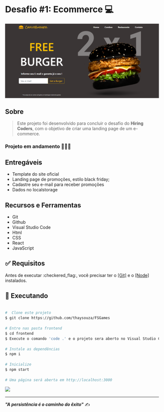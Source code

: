 <h1>Desafio #1: Ecommerce 💻</h1>


<img src="img/img1-index.PNG">


## Sobre

> Este projeto foi desenvolvido para concluir o desafio do **Hiring Coders**, com o objetivo de criar uma landing page de um e-commerce.

### Projeto em andamento 🚀👩‍💻

## Entregáveis

* Template do site oficial <br>
* Landing page de promoções, estilo black friday; <br>
* Cadastre seu e-mail para receber promoções <br>
* Dados no localstorage

## Recursos e Ferramentas 

* Git<br>
* Github<br>
* Visual Studio Code<br>
* Html<br>
* CSS<br>
* React<br>
* JavaScript


## :white_check_mark: Requisitos

<p>Antes de executar :checkered_flag:, você precisar ter o <a href="https://git-scm.com">[Git]</a> e o <a href="https://nodejs.org/pt-br/download/">[Node]</a> instalados.</p>

## :checkered_flag: Executando

```bash

#  Clone este projeto
$ git clone https://github.com/thaysouza/FSGames

# Entre nas pasta frontend
$ cd frontend
$ Execute o comando 'code .' e o projeto sera aberto no Visual Studio Code

# Instale as dependências
$ npm i

# Inicialize
$ npm start

# Uma página será aberta em http://localhost:3000


```




 <a href="https://www.linkedin.com/in/tayane-souza/" target="_blank"><img src="https://img.shields.io/badge/-LinkedIn-%230077B5?style=for-the-badge&logo=linkedin&logoColor=white" target="_blank"></a> 

<hr>

***"A persistência é o caminho do êxito"*** ✍️